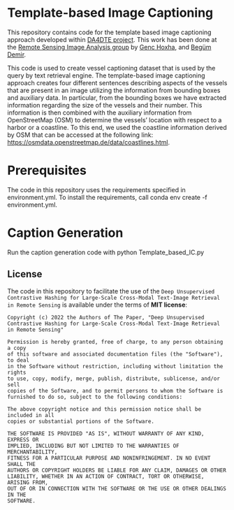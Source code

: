 # Template-based Image Captioning

This repository contains code for the template based image captioning approach developed within [DA4DTE project](https://eo4society.esa.int/projects/da4dte/). This work has been done at the [Remote Sensing Image Analysis group](https://www.rsim.tu-berlin.de/menue/remote_sensing_image_analysis_group/)
by [Genc Hoxha](https://rsim.berlin/team/members/genc-hoxha), and [Begüm Demir]( https://rsim.berlin/team/members/begum-demir). 

This code is used to create vessel captioning dataset that is used by the query by text retrieval engine. The template-based image captioning approach creates four different sentences describing aspects of the vessels that are present in an image utilizing the information from bounding boxes and auxiliary data. In particular, from the bounding boxes we have extracted information regarding the size of the vessels and their number. This information is then combined with the auxiliary information from OpenStreetMap (OSM) to determine the vessels’ location with respect to a harbor or a coastline. To this end, we used the coastline information derived by OSM that can be accessed at the following link: https://osmdata.openstreetmap.de/data/coastlines.html. 

# Prerequisites

The code in this repository uses the requirements specified in environment.yml. To install the requirements, call conda env create -f environment.yml.

# Caption Generation
Run the caption generation code with  python Template_based_IC.py


## License

The code in this repository to facilitate the use of the `Deep Unsupervised Contrastive Hashing for Large-Scale Cross-Modal Text-Image Retrieval in Remote Sensing` is available under the terms of **MIT license**:

```
Copyright (c) 2022 the Authors of The Paper, "Deep Unsupervised Contrastive Hashing for Large-Scale Cross-Modal Text-Image Retrieval in Remote Sensing"

Permission is hereby granted, free of charge, to any person obtaining a copy
of this software and associated documentation files (the "Software"), to deal
in the Software without restriction, including without limitation the rights
to use, copy, modify, merge, publish, distribute, sublicense, and/or sell
copies of the Software, and to permit persons to whom the Software is
furnished to do so, subject to the following conditions:

The above copyright notice and this permission notice shall be included in all
copies or substantial portions of the Software.

THE SOFTWARE IS PROVIDED "AS IS", WITHOUT WARRANTY OF ANY KIND, EXPRESS OR
IMPLIED, INCLUDING BUT NOT LIMITED TO THE WARRANTIES OF MERCHANTABILITY,
FITNESS FOR A PARTICULAR PURPOSE AND NONINFRINGEMENT. IN NO EVENT SHALL THE
AUTHORS OR COPYRIGHT HOLDERS BE LIABLE FOR ANY CLAIM, DAMAGES OR OTHER
LIABILITY, WHETHER IN AN ACTION OF CONTRACT, TORT OR OTHERWISE, ARISING FROM,
OUT OF OR IN CONNECTION WITH THE SOFTWARE OR THE USE OR OTHER DEALINGS IN THE
SOFTWARE.
```


